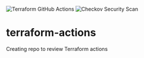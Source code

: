 ![Terraform GitHub Actions](https://github.com/jsimoni-org/terraform-actions/workflows/Terraform%20GitHub%20Actions/badge.svg?branch=testing&event=pull_request) ![Checkov Security Scan](https://github.com/jsimoni-org/terraform-actions/workflows/Checkov%20Security%20Scan/badge.svg?branch=testing&event=pull_request)

# terraform-actions
Creating repo to review Terraform actions
